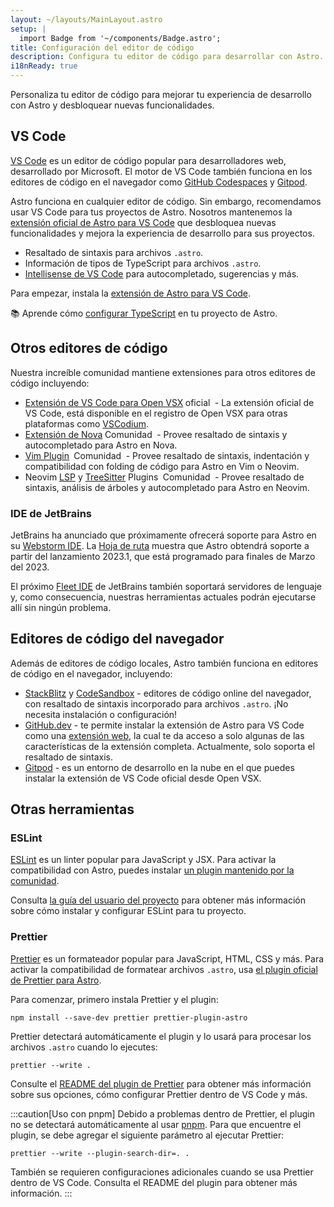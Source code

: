```yaml
---
layout: ~/layouts/MainLayout.astro
setup: |
  import Badge from '~/components/Badge.astro';
title: Configuración del editor de código
description: Configura tu editor de código para desarrollar con Astro.
i18nReady: true
---
```


Personaliza tu editor de código para mejorar tu experiencia de desarrollo con Astro y desbloquear nuevas funcionalidades.

## VS Code

[VS Code](https://code.visualstudio.com/) es un editor de código popular para desarrolladores web, desarrollado por Microsoft. El motor de VS Code también funciona en los editores de código en el navegador como [GitHub Codespaces](https://github.com/features/codespaces) y [Gitpod](https://gitpod.io/).

Astro funciona en cualquier editor de código. Sin embargo, recomendamos usar VS Code para tus proyectos de Astro. Nosotros mantenemos la [extensión oficial de Astro para VS Code](https://marketplace.visualstudio.com/items?itemName=astro-build.astro-vscode) que desbloquea nuevas funcionalidades y mejora la experiencia de desarrollo para sus proyectos.

- Resaltado de sintaxis para archivos `.astro`.
- Información de tipos de TypeScript para archivos `.astro`.
- [Intellisense de VS Code](https://code.visualstudio.com/docs/editor/intellisense) para autocompletado, sugerencias y más.

Para empezar, instala la [extensión de Astro para VS Code](https://marketplace.visualstudio.com/items?itemName=astro-build.astro-vscode).

📚 Aprende cómo [configurar TypeScript](/es/guides/typescript/) en tu proyecto de Astro.

## Otros editores de código

Nuestra increíble comunidad mantiene extensiones para otros editores de código incluyendo:

- [Extensión de VS Code para Open VSX](https://open-vsx.org/extension/astro-build/astro-vscode)<span style="margin: 0.25em;"><Badge variant="accent">oficial</Badge></span> - La extensión oficial de VS Code, está disponible en el registro de Open VSX para otras plataformas como [VSCodium](https://vscodium.com/).
- [Extensión de Nova](https://extensions.panic.com/extensions/sciencefidelity/sciencefidelity.astro/)<span style="margin: 0.25em;"><Badge variant="neutral">Comunidad</Badge></span> - Provee resaltado de sintaxis y autocompletado para Astro en Nova.
- [Vim Plugin](https://github.com/wuelnerdotexe/vim-astro) <span style="margin: 0.25em;"><Badge variant="neutral">Comunidad</Badge></span> - Provee resaltado de sintaxis, indentación y compatibilidad con folding de código para Astro en Vim o Neovim.
- Neovim [LSP](https://github.com/neovim/nvim-lspconfig/blob/master/doc/server_configurations.md#astro) y [TreeSitter](https://github.com/virchau13/tree-sitter-astro) Plugins <span style="margin: 0.25em;"><Badge variant="neutral">Comunidad</Badge></span> - Provee resaltado de sintaxis, análisis de árboles y autocompletado para Astro en Neovim.

### IDE de JetBrains

JetBrains ha anunciado que próximamente ofrecerá soporte para Astro en su [Webstorm IDE](https://www.jetbrains.com/webstorm/). La [Hoja de ruta](https://blog.jetbrains.com/webstorm/2022/12/webstorm-2023-1-roadmap/) muestra que Astro obtendrá soporte a partir del lanzamiento 2023.1, que está programado para finales de Marzo del 2023.

El próximo [Fleet IDE](https://www.jetbrains.com/fleet/) de JetBrains también soportará servidores de lenguaje y, como consecuencia, nuestras herramientas actuales podrán ejecutarse allí sin ningún problema.

## Editores de código del navegador

Además de editores de código locales, Astro también funciona en editores de código en el navegador, incluyendo:

- [StackBlitz](https://stackblitz.com/) y [CodeSandbox](https://codesandbox.io) - editores de código online del navegador, con resaltado de sintaxis incorporado para archivos `.astro`. ¡No necesita instalación o configuración!
- [GitHub.dev](https://github.dev/) - te permite instalar la extensión de Astro para VS Code como una [extensión web](https://code.visualstudio.com/api/extension-guides/web-extensions), la cual te da acceso a solo algunas de las características de la extensión completa. Actualmente, solo soporta el resaltado de sintaxis.
- [Gitpod](https://gitpod.io/) - es un entorno de desarrollo en la nube en el que puedes instalar la extensión de VS Code oficial desde Open VSX.

## Otras herramientas

### ESLint

[ESLint](https://eslint.org/) es un linter popular para JavaScript y JSX. Para activar la compatibilidad con Astro, puedes instalar [un plugin mantenido por la comunidad](https://github.com/ota-meshi/eslint-plugin-astro).

Consulta [la guía del usuario del proyecto](https://ota-meshi.github.io/eslint-plugin-astro/user-guide/) para obtener más información sobre cómo instalar y configurar ESLint para tu proyecto.

### Prettier

[Prettier](https://prettier.io/) es un formateador popular para JavaScript, HTML, CSS y más. Para activar la compatibilidad de formatear archivos `.astro`, usa [el plugin oficial de Prettier para Astro](https://github.com/withastro/prettier-plugin-astro).

Para comenzar, primero instala Prettier y el plugin:

```shell
npm install --save-dev prettier prettier-plugin-astro
```

Prettier detectará automáticamente el plugin y lo usará para procesar los archivos `.astro` cuando lo ejecutes:

```shell
prettier --write .
```

Consulte el [README del plugin de Prettier](https://github.com/withastro/prettier-plugin-astro/blob/main/README.md) para obtener más información sobre sus opciones, cómo configurar Prettier dentro de VS Code y más.

:::caution[Uso con pnpm]
Debido a problemas dentro de Prettier, el plugin no se detectará automáticamente al usar [pnpm](https://pnpm.io/). Para que encuentre el plugin, se debe agregar el siguiente parámetro al ejecutar Prettier:

```shell
prettier --write --plugin-search-dir=. .
```

También se requieren configuraciones adicionales cuando se usa Prettier dentro de VS Code. Consulta el README del plugin para obtener más información.
:::
